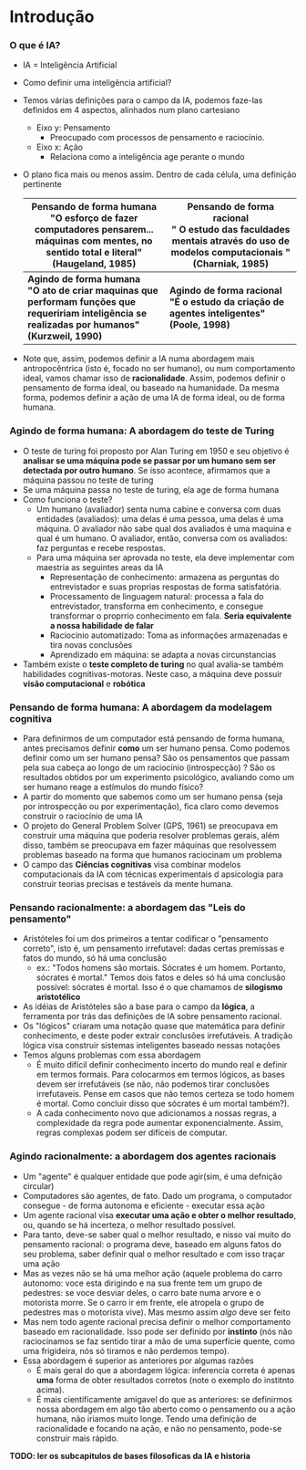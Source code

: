 # Introdução

### O que é IA?

* IA = Inteligência Artificial

* Como definir uma inteligência artificial?

* Temos várias definições para o campo da IA, podemos faze-las definidos em 4 aspectos, alinhados num plano cartesiano

  * Eixo y: Pensamento
    * Preocupado com processos de pensamento e raciocínio.
  * Eixo x: Ação
    * Relaciona como a inteligência age perante o mundo

* O plano fica mais ou menos assim. Dentro de cada célula, uma definição pertinente

  | Pensando de forma humana<br /> "O esforço de fazer computadores pensarem... máquinas com mentes, no sentido total e literal" (Haugeland, 1985) | Pensando de forma racional <br /> " O estudo das faculdades mentais através do uso de modelos computacionais " (Charniak, 1985) |
  | ------------------------------------------------------------ | ------------------------------------------------------------ |
  | **Agindo de forma humana**<br />**"O ato de criar maquinas que performam funções que requeririam inteligência se realizadas por humanos" (Kurzweil, 1990)** | **Agindo de forma racional**<br />**"É o estudo da criação de agentes inteligentes" (Poole, 1998)** |

* Note que, assim, podemos definir a IA numa abordagem mais antropocêntrica (isto é, focado no ser humano), ou num comportamento ideal, vamos chamar isso de **racionalidade**. Assim, podemos definir o pensamento de forma ideal, ou baseado na humanidade. Da mesma forma, podemos definir a ação de uma IA de forma ideal, ou de forma humana.

### Agindo de forma humana: A abordagem do teste de Turing

* O teste de turing foi proposto por Alan Turing em 1950 e seu objetivo é **analisar se uma máquina pode se passar por um humano sem ser detectada por outro humano**. Se isso acontece, afirmamos que a máquina passou no teste de turing
* Se uma máquina passa no teste de turing, ela age de forma humana
* Como funciona o teste?
  * Um humano (avaliador) senta numa cabine e conversa com duas entidades (avaliados): uma delas é uma pessoa, uma delas é uma máquina. O avaliador não sabe qual dos avaliados é uma maquina e qual é um humano. O avaliador, então, conversa com os avaliados: faz perguntas e recebe respostas.
  * Para uma máquina ser aprovada no teste, ela deve implementar com maestria as seguintes areas da IA
    * Representação de conhecimento: armazena as perguntas do entrevistador e suas proprias respostas de forma satisfatória. 
    * Processamento de linguagem natural: processa a fala do entrevistador, transforma em conhecimento, e consegue transformar o proprrio conhecimento em fala. **Seria equivalente a nossa habilidade de falar**
    * Raciocínio automatizado: Toma as informações armazenadas e tira novas conclusões
    * Aprendizado em máquina: se adapta a novas circunstancias
* Também existe o **teste completo de turing** no qual avalia-se também habilidades cognitivas-motoras. Neste caso, a máquina deve possuir **visão computacional** e **robótica**

### Pensando de forma humana: A abordagem da modelagem cognitiva

* Para definirmos de um computador está pensando de forma humana, antes precisamos definir **como** um ser humano pensa. Como podemos definir como um ser humano pensa? São os pensamentos que passam pela sua cabeça ao longo de um raciocínio (introspecção) ? São os resultados obtidos por um experimento psicológico, avaliando como um ser humano reage a estímulos do mundo físico?
* A partir do momento que sabemos como um ser humano pensa (seja por introspecção ou por experimentação), fica claro como devemos construir o raciocínio de uma IA
* O projeto do General Problem Solver (GPS, 1961) se preocupava em construir uma máquina que poderia resolver problemas gerais, além disso, também se preocupava em fazer máquinas que resolvessem problemas baseado na forma que humanos raciocinam um problema
* O campo das **Ciências cognitivas** visa combinar modelos computacionais da IA com técnicas experimentais d apsicologia para construir teorias precisas e testáveis da mente humana.

### Pensando racionalmente: a abordagem das "Leis do pensamento"

* Aristóteles foi um dos primeiros a tentar codificar o "pensamento correto", isto é, um pensamento irrefutavel: dadas certas premissas e fatos do mundo, só há uma conclusão
  * ex.: "Todos homens são mortais. Sócrates é um homem. Portanto, sócrates é mortal." Temos dois fatos e deles só há uma conclusão possível: sócrates é mortal. Isso é o que chamamos de **silogismo aristotélico**
* As idéias de Aristóteles são a base para o campo da **lógica**, a ferramenta por trás das definições de IA sobre pensamento racional.
* Os "lógicos" criaram uma notação quase que matemática para definir conhecimento, e deste poder extrair conclusões irrefutáveis. A tradição lógica visa construir sistemas inteligentes baseado nessas notações
* Temos alguns problemas com essa abordagem
  * É muito difícil definir conhecimento incerto do mundo real e definir em termos formais. Para colocarmos em termos lógicos, as bases devem ser irrefutáveis (se não, não podemos tirar conclusões irrefutaveis. Pense em casos que não temos certeza se todo homem é mortal. Como concluir disso que sócrates é um mortal também?).
  * A cada conhecimento novo que adicionamos a nossas regras, a complexidade da regra pode aumentar exponencialmente. Assim, regras complexas podem ser difíceis de computar.

### Agindo racionalmente: a abordagem dos agentes racionais

* Um "agente" é qualquer entidade que pode agir(sim, é uma defnição circular)
* Computadores são agentes, de fato. Dado um programa, o computador consegue - de forma autonoma e eficiente - executar essa ação
* Um agente racional visa **executar uma ação e obter o melhor resultado**, ou, quando se há incerteza, o melhor resultado possível.
* Para tanto, deve-se saber qual o melhor resultado, e nisso vai muito do pensamento racional: o programa deve, baseado em alguns fatos do seu problema, saber definir qual o melhor resultado e com isso traçar uma ação
* Mas as vezes não se há uma melhor ação (aquele problema do carro autonomo: voce esta dirigindo e na sua frente tem um grupo de pedestres: se voce desviar deles, o carro bate numa arvore e o motorista morre. Se o carro ir em frente, ele atropela o grupo de pedestres mas o motorista vive). Mas mesmo assim *algo* deve ser feito
* Mas nem todo agente racional precisa definir o melhor comportamento baseado em racionalidade. Isso pode ser definido por **instinto** (nós não raciocinamos se faz sentido tirar a mão de uma superfície quente, como uma frigideira, nós só tiramos e não perdemos tempo).
* Essa abordagem é superior as anteriores por algumas razões
  * É mais geral do que a abordagem lógica: inferencia correta é apenas **uma** forma de obter resultados corretos (note o exemplo do institnto acima).
  * É mais cientificamente amigavel do que as anteriores: se definirmos nossa abordagem em algo tão aberto como o pensamento ou a ação humana, não iriamos muito longe. Tendo uma definição de racionalidade e focando na ação, e não no pensamento, pode-se construir mais rápido. 

**TODO: ler os subcapitulos de bases filosoficas da IA e historia**

